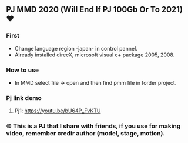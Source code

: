 ## PJ MMD 2020 (Will End If PJ 100Gb Or To 2021) :heart:
### First
- Change language region -japan- in control pannel.
- Already installed direcX, microsoft visual c+ package 2005, 2008.

### How to use
- In MMD select file -> open and then find pmm file in forder project.

### Pj link demo
1. Pj1: https://youtu.be/bU64P_FvKTU

### :copyright: This is a PJ that I share with friends, if you use for making video, remember credir author (model, stage, motion).

